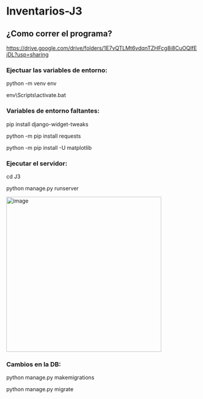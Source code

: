 # Inventarios-J3

## ¿Como correr el programa?
https://drive.google.com/drive/folders/1E7vQTLMt6vdqnTZHFcg8i8CuOQIfEjDL?usp=sharing

### Ejectuar las variables de entorno: 
python -m venv env

env\Scripts\activate.bat

### Variables de entorno faltantes:
pip install django-widget-tweaks

python -m pip install requests

python -m pip install -U matplotlib

### Ejecutar el servidor: 
cd J3

python manage.py runserver

<img width="409" alt="image" src="https://github.com/user-attachments/assets/2a46a851-89c5-46d2-890b-a8391bc87346">

### Cambios en la DB:
python manage.py makemigrations

python manage.py migrate
